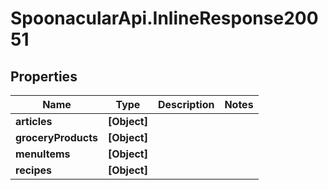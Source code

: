# SpoonacularApi.InlineResponse20051

## Properties

Name | Type | Description | Notes
------------ | ------------- | ------------- | -------------
**articles** | **[Object]** |  | 
**groceryProducts** | **[Object]** |  | 
**menuItems** | **[Object]** |  | 
**recipes** | **[Object]** |  | 


